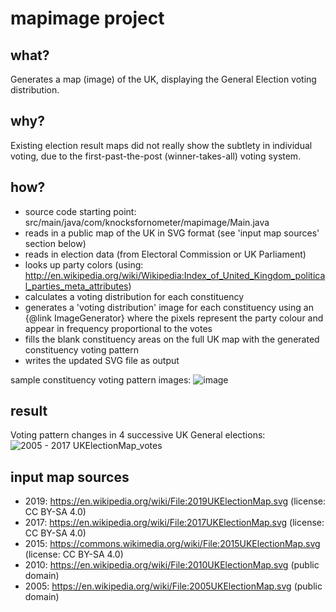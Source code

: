 # mapimage project

## what?
Generates a map (image) of the UK, displaying the General Election voting distribution.

## why?
Existing election result maps did not really show the subtlety in individual voting, due to the first-past-the-post (winner-takes-all) voting system.

## how?
 *   source code starting point: src/main/java/com/knocksfornometer/mapimage/Main.java
 *   reads in a public map of the UK in SVG format (see 'input map sources' section below)
 *   reads in election data (from Electoral Commission or UK Parliament)
 *   looks up party colors (using: http://en.wikipedia.org/wiki/Wikipedia:Index_of_United_Kingdom_political_parties_meta_attributes)
 *   calculates a voting distribution for each constituency
 *   generates a 'voting distribution' image for each constituency using an {@link ImageGenerator} where the pixels represent the party colour and appear in frequency proportional to the votes
 *   fills the blank constituency areas on the full UK map with the generated constituency voting pattern
 *   writes the updated SVG file as output

sample constituency voting pattern images:
![image](https://github.com/eelcodevlieger/mapimage/assets/44651943/c01d5a93-e18d-49d0-a528-e896d9b45b4e)

## result
Voting pattern changes in 4 successive UK General elections:
![2005 - 2017 UKElectionMap_votes](https://github.com/eelcodevlieger/mapimage/assets/44651943/9962652b-32af-415f-b942-ea986d810db1)

## input map sources
 * 2019: https://en.wikipedia.org/wiki/File:2019UKElectionMap.svg (license: CC BY-SA 4.0)
 * 2017: https://en.wikipedia.org/wiki/File:2017UKElectionMap.svg (license: CC BY-SA 4.0)
 * 2015: https://commons.wikimedia.org/wiki/File:2015UKElectionMap.svg (license: CC BY-SA 4.0)
 * 2010: https://en.wikipedia.org/wiki/File:2010UKElectionMap.svg (public domain)
 * 2005: https://en.wikipedia.org/wiki/File:2005UKElectionMap.svg (public domain)